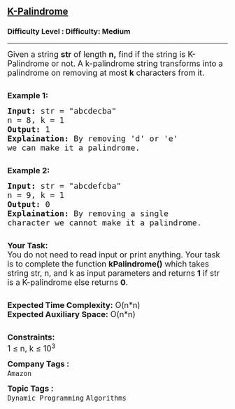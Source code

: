<h2><a href="https://www.geeksforgeeks.org/problems/find-if-string-is-k-palindrome-or-not1923/1">K-Palindrome</a></h2><h3>Difficulty Level : Difficulty: Medium</h3><hr><div class="problems_problem_content__Xm_eO"><p><span style="font-size: 18px;">Given a string <strong>str</strong>&nbsp;of length <strong>n,</strong>&nbsp;find&nbsp;if the string is K-Palindrome or not. A k-palindrome string transforms into a palindrome on removing at most <strong>k</strong> characters from it.</span></p>
<p><br><strong><span style="font-size: 18px;">Example 1:</span></strong></p>
<pre><span style="font-size: 18px;"><strong>Input:</strong> str = "abcdecba"
n = 8, k = 1
<strong>Output:</strong> 1
<strong>Explaination:</strong> By removing 'd' or 'e' 
we can make it a palindrome.</span></pre>
<p><br><strong><span style="font-size: 18px;">Example 2:</span></strong></p>
<pre><span style="font-size: 18px;"><strong>Input:</strong> str = "abcdefcba"
n = 9, k = 1
<strong>Output:</strong> 0
<strong>Explaination:</strong> By removing a single 
character we cannot make it a palindrome.</span></pre>
<p><br><span style="font-size: 18px;"><strong>Your Task:</strong><br>You do not need to read input or print anything. Your task is to complete the function <strong>kPalindrome()</strong> which takes string str, n, and k as input parameters and returns <strong>1</strong> if str is a K-palindrome else returns <strong>0</strong>.</span></p>
<p><br><span style="font-size: 18px;"><strong>Expected Time Complexity:</strong> O(n*n)<br><strong>Expected Auxiliary Space:</strong> O(n*n)</span></p>
<p><br><span style="font-size: 18px;"><strong>Constraints:</strong><br>1 ≤ n, k&nbsp;≤ 10<sup>3</sup></span></p></div><p><span style=font-size:18px><strong>Company Tags : </strong><br><code>Amazon</code>&nbsp;<br><p><span style=font-size:18px><strong>Topic Tags : </strong><br><code>Dynamic Programming</code>&nbsp;<code>Algorithms</code>&nbsp;